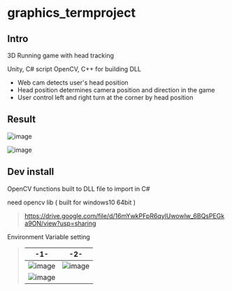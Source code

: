 # graphics_termproject

## Intro
3D Running game with head tracking

Unity, C# script
OpenCV, C++ for building DLL

- Web cam detects user's head position
- Head position determines camera position and direction in the game
- User control left and right turn at the corner by head position
## Result
![image](https://user-images.githubusercontent.com/49244613/123129541-fb320e80-d486-11eb-9cea-39d048860391.png)

![image](https://user-images.githubusercontent.com/49244613/123129311-d3db4180-d486-11eb-900d-3985328157e1.png)



## Dev install
OpenCV functions built to DLL file to import in C#

need opencv lib  ( built for windows10 64bit )
> https://drive.google.com/file/d/16mYwkPFpR6qylUwowlw_6BQsPEGka9ON/view?usp=sharing

Environment Variable setting  
>  |-1-|-2-|
>  |---|---|  
>  |![image](https://user-images.githubusercontent.com/49244613/119520475-4a681f00-bdb5-11eb-8afb-e64c1d4fc61a.png)|![image](https://user-images.githubusercontent.com/49244613/119520589-5fdd4900-bdb5-11eb-8a08-29e399f14e93.png)|
>  | ![image](https://user-images.githubusercontent.com/49244613/119521368-088ba880-bdb6-11eb-933a-a1c53bea5aae.png) ||



